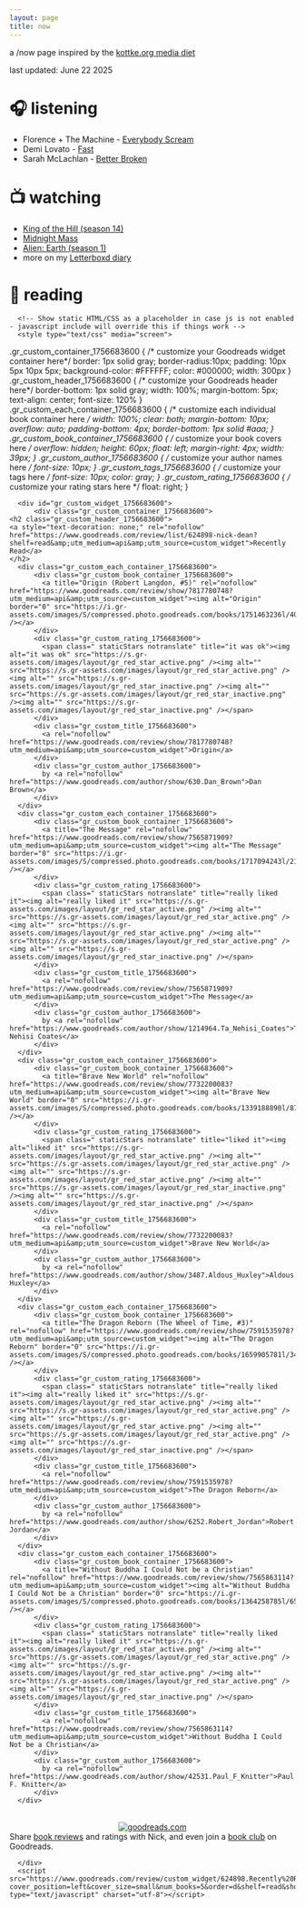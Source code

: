 ```yaml
---
layout: page
title: now
---
```

a /now page inspired by the [kottke.org media diet](https://kottke.org/tag/media%20diet)  

last updated: June 22 2025

# 🎧 listening
- Florence + The Machine - [Everybody Scream](https://music.apple.com/us/album/everybody-scream/1833586446)
- Demi Lovato - [Fast](https://music.apple.com/us/album/fast-single/1828755651)
- Sarah McLachlan - [Better Broken](https://music.apple.com/us/album/better-broken/1817066446)

# 📺 watching 
- [King of the Hill (season 14)](https://www.hulu.com/series/52b8dd8a-eff2-4ed2-9b8d-7c0039df1c53)
- [Midnight Mass](https://www.netflix.com/search?q=midnight%20mass&jbv=81083626)
- [Alien: Earth (season 1)](https://www.hulu.com/series/ac314a24-c615-48ee-8e24-b26de75e64ef) 
- more on my [Letterboxd diary](https://letterboxd.com/ntqe/films/diary/) 



# 📕 reading 
      <!-- Show static HTML/CSS as a placeholder in case js is not enabled - javascript include will override this if things work -->
      <style type="text/css" media="screen">
  .gr_custom_container_1756683600 {
    /* customize your Goodreads widget container here*/
    border: 1px solid gray;
    border-radius:10px;
    padding: 10px 5px 10px 5px;
    background-color: #FFFFFF;
    color: #000000;
    width: 300px
  }
  .gr_custom_header_1756683600 {
    /* customize your Goodreads header here*/
    border-bottom: 1px solid gray;
    width: 100%;
    margin-bottom: 5px;
    text-align: center;
    font-size: 120%
  }
  .gr_custom_each_container_1756683600 {
    /* customize each individual book container here */
    width: 100%;
    clear: both;
    margin-bottom: 10px;
    overflow: auto;
    padding-bottom: 4px;
    border-bottom: 1px solid #aaa;
  }
  .gr_custom_book_container_1756683600 {
    /* customize your book covers here */
    overflow: hidden;
    height: 60px;
      float: left;
      margin-right: 4px;
      width: 39px;
  }
  .gr_custom_author_1756683600 {
    /* customize your author names here */
    font-size: 10px;
  }
  .gr_custom_tags_1756683600 {
    /* customize your tags here */
    font-size: 10px;
    color: gray;
  }
  .gr_custom_rating_1756683600 {
    /* customize your rating stars here */
    float: right;
  }
</style>

      <div id="gr_custom_widget_1756683600">
          <div class="gr_custom_container_1756683600">
    <h2 class="gr_custom_header_1756683600">
    <a style="text-decoration: none;" rel="nofollow" href="https://www.goodreads.com/review/list/624898-nick-dean?shelf=read&amp;utm_medium=api&amp;utm_source=custom_widget">Recently Read</a>
    </h2>
      <div class="gr_custom_each_container_1756683600">
          <div class="gr_custom_book_container_1756683600">
            <a title="Origin (Robert Langdon, #5)" rel="nofollow" href="https://www.goodreads.com/review/show/7817780748?utm_medium=api&amp;utm_source=custom_widget"><img alt="Origin" border="0" src="https://i.gr-assets.com/images/S/compressed.photo.goodreads.com/books/1751463236l/40963142._SY75_.jpg" /></a>
          </div>
          <div class="gr_custom_rating_1756683600">
            <span class=" staticStars notranslate" title="it was ok"><img alt="it was ok" src="https://s.gr-assets.com/images/layout/gr_red_star_active.png" /><img alt="" src="https://s.gr-assets.com/images/layout/gr_red_star_active.png" /><img alt="" src="https://s.gr-assets.com/images/layout/gr_red_star_inactive.png" /><img alt="" src="https://s.gr-assets.com/images/layout/gr_red_star_inactive.png" /><img alt="" src="https://s.gr-assets.com/images/layout/gr_red_star_inactive.png" /></span>
          </div>
          <div class="gr_custom_title_1756683600">
            <a rel="nofollow" href="https://www.goodreads.com/review/show/7817780748?utm_medium=api&amp;utm_source=custom_widget">Origin</a>
          </div>
          <div class="gr_custom_author_1756683600">
            by <a rel="nofollow" href="https://www.goodreads.com/author/show/630.Dan_Brown">Dan    Brown</a>
          </div>
      </div>
      <div class="gr_custom_each_container_1756683600">
          <div class="gr_custom_book_container_1756683600">
            <a title="The Message" rel="nofollow" href="https://www.goodreads.com/review/show/7565871909?utm_medium=api&amp;utm_source=custom_widget"><img alt="The Message" border="0" src="https://i.gr-assets.com/images/S/compressed.photo.goodreads.com/books/1717094243l/210943364._SY75_.jpg" /></a>
          </div>
          <div class="gr_custom_rating_1756683600">
            <span class=" staticStars notranslate" title="really liked it"><img alt="really liked it" src="https://s.gr-assets.com/images/layout/gr_red_star_active.png" /><img alt="" src="https://s.gr-assets.com/images/layout/gr_red_star_active.png" /><img alt="" src="https://s.gr-assets.com/images/layout/gr_red_star_active.png" /><img alt="" src="https://s.gr-assets.com/images/layout/gr_red_star_active.png" /><img alt="" src="https://s.gr-assets.com/images/layout/gr_red_star_inactive.png" /></span>
          </div>
          <div class="gr_custom_title_1756683600">
            <a rel="nofollow" href="https://www.goodreads.com/review/show/7565871909?utm_medium=api&amp;utm_source=custom_widget">The Message</a>
          </div>
          <div class="gr_custom_author_1756683600">
            by <a rel="nofollow" href="https://www.goodreads.com/author/show/1214964.Ta_Nehisi_Coates">Ta-Nehisi Coates</a>
          </div>
      </div>
      <div class="gr_custom_each_container_1756683600">
          <div class="gr_custom_book_container_1756683600">
            <a title="Brave New World" rel="nofollow" href="https://www.goodreads.com/review/show/7732200083?utm_medium=api&amp;utm_source=custom_widget"><img alt="Brave New World" border="0" src="https://i.gr-assets.com/images/S/compressed.photo.goodreads.com/books/1339188890l/8700746._SX50_.jpg" /></a>
          </div>
          <div class="gr_custom_rating_1756683600">
            <span class=" staticStars notranslate" title="liked it"><img alt="liked it" src="https://s.gr-assets.com/images/layout/gr_red_star_active.png" /><img alt="" src="https://s.gr-assets.com/images/layout/gr_red_star_active.png" /><img alt="" src="https://s.gr-assets.com/images/layout/gr_red_star_active.png" /><img alt="" src="https://s.gr-assets.com/images/layout/gr_red_star_inactive.png" /><img alt="" src="https://s.gr-assets.com/images/layout/gr_red_star_inactive.png" /></span>
          </div>
          <div class="gr_custom_title_1756683600">
            <a rel="nofollow" href="https://www.goodreads.com/review/show/7732200083?utm_medium=api&amp;utm_source=custom_widget">Brave New World</a>
          </div>
          <div class="gr_custom_author_1756683600">
            by <a rel="nofollow" href="https://www.goodreads.com/author/show/3487.Aldous_Huxley">Aldous Huxley</a>
          </div>
      </div>
      <div class="gr_custom_each_container_1756683600">
          <div class="gr_custom_book_container_1756683600">
            <a title="The Dragon Reborn (The Wheel of Time, #3)" rel="nofollow" href="https://www.goodreads.com/review/show/7591535978?utm_medium=api&amp;utm_source=custom_widget"><img alt="The Dragon Reborn" border="0" src="https://i.gr-assets.com/images/S/compressed.photo.goodreads.com/books/1659905781l/34897._SX50_.jpg" /></a>
          </div>
          <div class="gr_custom_rating_1756683600">
            <span class=" staticStars notranslate" title="really liked it"><img alt="really liked it" src="https://s.gr-assets.com/images/layout/gr_red_star_active.png" /><img alt="" src="https://s.gr-assets.com/images/layout/gr_red_star_active.png" /><img alt="" src="https://s.gr-assets.com/images/layout/gr_red_star_active.png" /><img alt="" src="https://s.gr-assets.com/images/layout/gr_red_star_active.png" /><img alt="" src="https://s.gr-assets.com/images/layout/gr_red_star_inactive.png" /></span>
          </div>
          <div class="gr_custom_title_1756683600">
            <a rel="nofollow" href="https://www.goodreads.com/review/show/7591535978?utm_medium=api&amp;utm_source=custom_widget">The Dragon Reborn</a>
          </div>
          <div class="gr_custom_author_1756683600">
            by <a rel="nofollow" href="https://www.goodreads.com/author/show/6252.Robert_Jordan">Robert Jordan</a>
          </div>
      </div>
      <div class="gr_custom_each_container_1756683600">
          <div class="gr_custom_book_container_1756683600">
            <a title="Without Buddha I Could Not be a Christian" rel="nofollow" href="https://www.goodreads.com/review/show/7565863114?utm_medium=api&amp;utm_source=custom_widget"><img alt="Without Buddha I Could Not be a Christian" border="0" src="https://i.gr-assets.com/images/S/compressed.photo.goodreads.com/books/1364258785l/6562843._SY75_.jpg" /></a>
          </div>
          <div class="gr_custom_rating_1756683600">
            <span class=" staticStars notranslate" title="really liked it"><img alt="really liked it" src="https://s.gr-assets.com/images/layout/gr_red_star_active.png" /><img alt="" src="https://s.gr-assets.com/images/layout/gr_red_star_active.png" /><img alt="" src="https://s.gr-assets.com/images/layout/gr_red_star_active.png" /><img alt="" src="https://s.gr-assets.com/images/layout/gr_red_star_active.png" /><img alt="" src="https://s.gr-assets.com/images/layout/gr_red_star_inactive.png" /></span>
          </div>
          <div class="gr_custom_title_1756683600">
            <a rel="nofollow" href="https://www.goodreads.com/review/show/7565863114?utm_medium=api&amp;utm_source=custom_widget">Without Buddha I Could Not be a Christian</a>
          </div>
          <div class="gr_custom_author_1756683600">
            by <a rel="nofollow" href="https://www.goodreads.com/author/show/42531.Paul_F_Knitter">Paul F. Knitter</a>
          </div>
      </div>
  <br style="clear: both"/>
  <center>
    <a rel="nofollow" href="https://www.goodreads.com/"><img alt="goodreads.com" style="border:0" src="https://s.gr-assets.com/images/widget/widget_logo.gif" /></a>
  </center>
  <noscript>
    Share <a rel="nofollow" href="https://www.goodreads.com/">book reviews</a> and ratings with Nick, and even join a <a rel="nofollow" href="https://www.goodreads.com/group">book club</a> on Goodreads.
  </noscript>
  </div>

      </div>
      <script src="https://www.goodreads.com/review/custom_widget/624898.Recently%20Read?cover_position=left&cover_size=small&num_books=5&order=d&shelf=read&show_author=1&show_cover=1&show_rating=1&show_review=1&show_tags=1&show_title=1&sort=date_read&widget_bg_color=FFFFFF&widget_bg_transparent=&widget_border_width=1&widget_id=1756683600&widget_text_color=000000&widget_title_size=medium&widget_width=medium" type="text/javascript" charset="utf-8"></script>